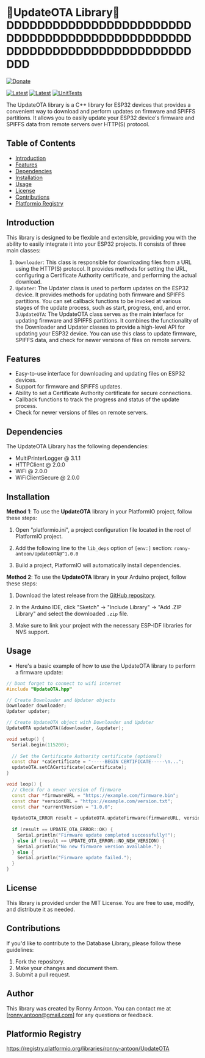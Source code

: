 # 🌟UpdateOTA Library🌟 DDDDDDDDDDDDDDDDDDDDDDDDDDDDDDDDDDDDDDDDDDDDDDDDDDDDDDDDDDDDDDDDDDDDDDDDDDD

[![Donate](https://img.shields.io/badge/Donate-PayPal-green.svg)](https://www.paypal.com/donate/?hosted_button_id=BACPRJTAU4G4E)

[![Latest](https://img.shields.io/github/v/tag/ronny-antoon/UpdateOTA?color=red&label=last+release)](https://github.com/ronny-antoon/UpdateOTA/releases)
[![Latest](https://badges.registry.platformio.org/packages/ronny-antoon/library/UpdateOTA.svg)](https://registry.platformio.org/libraries/ronny-antoon/UpdateOTA)
[![UnitTests](https://github.com/ronny-antoon/UpdateOTA/actions/workflows/build-and-test-embeded.yaml/badge.svg)](https://github.com/ronny-antoon/UpdateOTA/actions/workflows/build-and-test-embeded.yaml)

The UpdateOTA library is a C++ library for ESP32 devices that provides a convenient way to download and perform updates on firmware and SPIFFS partitions. It allows you to easily update your ESP32 device's firmware and SPIFFS data from remote servers over HTTP(S) protocol.

## Table of Contents
- [Introduction](#introduction)
- [Features](#features)
- [Dependencies](#dependencies)
- [Installation](#installation)
- [Usage](#usage)
- [License](#license)
- [Contributions](#contributions)
- [Platformio Registry](#platformio-registry)

## Introduction

This library is designed to be flexible and extensible, providing you with the ability to easily integrate it into your ESP32 projects. It consists of three main classes:
1. `Downloader`: This class is responsible for downloading files from a URL using the HTTP(S) protocol. It provides methods for setting the URL, configuring a Certificate Authority certificate, and performing the actual download.
2. `Updater`: The Updater class is used to perform updates on the ESP32 device. It provides methods for updating both firmware and SPIFFS partitions. You can set callback functions to be invoked at various stages of the update process, such as start, progress, end, and error.
3.`UpdateOTA`: The UpdateOTA class serves as the main interface for updating firmware and SPIFFS partitions. It combines the functionality of the Downloader and Updater classes to provide a high-level API for updating your ESP32 device. You can use this class to update firmware, SPIFFS data, and check for newer versions of files on remote servers.

## Features

- Easy-to-use interface for downloading and updating files on ESP32 devices.
- Support for firmware and SPIFFS updates.
- Ability to set a Certificate Authority certificate for secure connections.
- Callback functions to track the progress and status of the update process.
- Check for newer versions of files on remote servers.

## Dependencies

The UpdateOTA Library has the following dependencies:
- MultiPrinterLogger @ 3.1.1
- HTTPClient @ 2.0.0
- WiFi @ 2.0.0
- WiFiClientSecure @ 2.0.0

## Installation

**Method 1**:
To use the **UpdateOTA** library in your PlatformIO project, follow these steps:

1. Open "platformio.ini", a project configuration file located in the root of PlatformIO project.

2. Add the following line to the `lib_deps` option of `[env:]` section:
`ronny-antoon/UpdateOTA@^1.0.0`

3. Build a project, PlatformIO will automatically install dependencies.

**Method 2**:
To use the **UpdateOTA** library in your Arduino project, follow these steps:

1. Download the latest release from the [GitHub repository](https://github.com/ronny-antoon/UpdateOTA).

2. In the Arduino IDE, click "Sketch" -> "Include Library" -> "Add .ZIP Library" and select the downloaded `.zip` file.

3. Make sure to link your project with the necessary ESP-IDF libraries for NVS support.

## Usage

- Here's a basic example of how to use the UpdateOTA library to perform a firmware update:

```cpp
// Dont forget to connect to wifi internet
#include "UpdateOTA.hpp"

// Create Downloader and Updater objects
Downloader downloader;
Updater updater;

// Create UpdateOTA object with Downloader and Updater
UpdateOTA updateOTA(&downloader, &updater);

void setup() {
  Serial.begin(115200);
  
  // Set the Certificate Authority certificate (optional)
  const char *caCertificate = "-----BEGIN CERTIFICATE-----\n...";
  updateOTA.setCACertificate(caCertificate);
}

void loop() {
  // Check for a newer version of firmware
  const char *firmwareURL = "https://example.com/firmware.bin";
  const char *versionURL = "https://example.com/version.txt";
  const char *currentVersion = "1.0.0";
  
  UpdateOTA_ERROR result = updateOTA.updateFirmware(firmwareURL, versionURL, currentVersion);
  
  if (result == UPDATE_OTA_ERROR::OK) {
    Serial.println("Firmware update completed successfully!");
  } else if (result == UPDATE_OTA_ERROR::NO_NEW_VERSION) {
    Serial.println("No new firmware version available.");
  } else {
    Serial.println("Firmware update failed.");
  }
}
```

## License

This library is provided under the MIT License. You are free to use, modify, and distribute it as needed.

## Contributions

If you'd like to contribute to the Database Library, please follow these guidelines:
1. Fork the repository.
2. Make your changes and document them.
3. Submit a pull request.

## Author

This library was created by Ronny Antoon. You can contact me at [ronny.antoon@gmail.com] for any questions or feedback.

## Platformio Registry

https://registry.platformio.org/libraries/ronny-antoon/UpdateOTA
